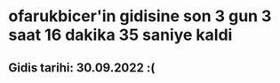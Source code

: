 # ofarukbicer'in gidisine son 3 gun 3 saat 16 dakika 35 saniye kaldi

## Gidis tarihi: 30.09.2022 :(